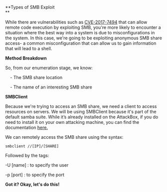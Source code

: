 **Types of SMB Exploit  
**

While there are vulnerabilities such as [CVE-2017-7494](https://www.cvedetails.com/cve/CVE-2017-7494/) that can allow remote code execution by exploiting SMB, you're more likely to encounter a situation where the best way into a system is due to misconfigurations in the system. In this case, we're going to be exploiting anonymous SMB share access- a common misconfiguration that can allow us to gain information that will lead to a shell.  

**Method Breakdown**

So, from our enumeration stage, we know:

    - The SMB share location

    - The name of an interesting SMB share  

**SMBClient**

Because we're trying to access an SMB share, we need a client to access resources on servers. We will be using SMBClient because it's part of the default samba suite. While it’s already installed on the AttackBox, if you do need to install it on your own attacking machine, you can find the documentation [here.](https://www.samba.org/samba/docs/current/man-html/smbclient.1.html)

We can remotely access the SMB share using the syntax:

`smbclient //[IP]/[SHARE]`

Followed by the tags:

-U [name] : to specify the user

-p [port] : to specify the port  

**Got it? Okay, let's do this!**
